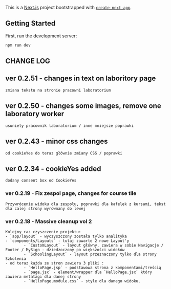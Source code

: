 This is a [Next.js](https://nextjs.org) project bootstrapped with [`create-next-app`](https://nextjs.org/docs/app/api-reference/cli/create-next-app).

## Getting Started

First, run the development server:

```bash
npm run dev
```

## CHANGE LOG

## ver 0.2.51 - changes in text on laboritory page

    zmiana tekstu na stronie pracowni laboratorium

## ver 0.2.50 - changes some images, remove one laboratory worker

    usuniety pracownik laboratorium / inne mniejsze poprawki

## ver 0.2.43 - minor css changes

    od cookieYes do teraz głównie zmiany CSS / poprawki

## ver 0.2.34 - cookieYes added

    dodany consent box od CookieYes

### ver 0.2.19 - Fix zespol page, changes for course tile

    Przywrócenie widoku dla zespołu, poprawki dla kafelek z kursami, tekst dla calej strony wyrownany do lewej

### ver 0.2.18 - Massive cleanup vol 2

    Kolejny raz czyszczenie projektu:
    - `app/layout` - wyczyszczony została tylko analityka
    - `components/Layouts` - tutaj zawarte 2 nowe Layout'y
            - `CustomLayout` - layout główny, zawiera w sobie Navigacje / Footer / MySign - dziedzoczony po większości widoków
            - `SchoolingLayout` - layout przeznaczony tylko dla strony Szkolenia
    - od teraz każda ze stron zawiera 3 pliki :
            - `HelloPage.jsp` - podstawowa strona z komponentami/treścią
            - `page.jsx` - element/wrapper dla `HelloPage.jsx` który zawiera metatagi dla danej strony
            - `HelloPage.module.css` - style dla danego widoku.
